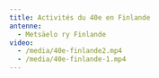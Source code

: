 ```yaml
---
title: Activités du 40e en Finlande
antenne:
  - Metsäelo ry Finlande
video:
  - /media/40e-finlande2.mp4
  - /media/40e-finlande-1.mp4
---
```

